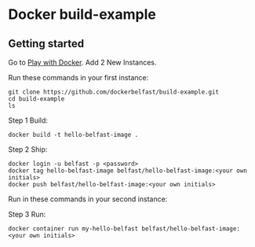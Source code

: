 Docker build-example 
=========

Getting started
---------------

Go to [Play with Docker](https://www.play-with-docker.com). Add 2 New Instances. 

Run these commands in your first instance:
```
git clone https://github.com/dockerbelfast/build-example.git
cd build-example
ls
```

Step 1 Build:
```
docker build -t hello-belfast-image .
```
Step 2 Ship:
```
docker login -u belfast -p <password>
docker tag hello-belfast-image belfast/hello-belfast-image:<your own initials>
docker push belfast/hello-belfast-image:<your own initials>
```

Run in these commands in your second instance:

Step 3 Run:
```
docker container run my-hello-belfast belfast/hello-belfast-image:<your own initials> 
```
